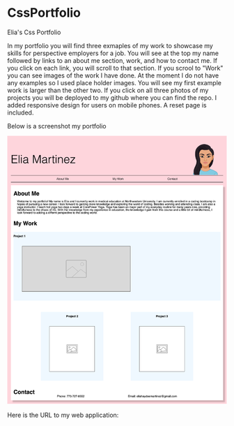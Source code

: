 # CssPortfolio

Elia's Css Portfolio

In my portfolio you will find three exmaples of my work to showcase my skills for perspective employers for a job. You will see at the top my name followed by links to an about me section, work, and how to contact me. If you click on each link, you will scroll to that section. If you scrool to "Work" you can see images of the work I have done. At the moment I do not have any examples so I used place holder images. You will see my first example work is larger than the other two. If you click on all three photos of my projects you will be deployed to my github where you can find the repo. I added responsive design for users on mobile phones. A reset page is included. 

Below is a screenshot my portfolio

![Image of Portfolio with name, about me, work and contact information](./assets/css/images/Portfolio.html.png)

Here is the URL to my web application:
